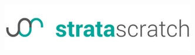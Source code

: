 [![StrataScratch Profile](https://github.com/Kishan0705/Kishan-SQL-Portfolio/blob/main/Images/StrataScratch_Img.jpg?raw=true)](https://platform.stratascratch.com/user/Kishansoni07)



